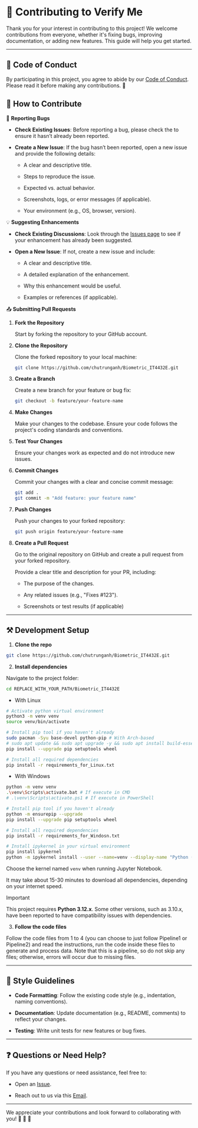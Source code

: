 # 🚀 Contributing to Verify Me

Thank you for your interest in contributing to this project! We welcome contributions from everyone, whether it's fixing bugs, improving documentation, or adding new features. This guide will help you get started.

---
## 📜 Code of Conduct

By participating in this project, you agree to abide by our [Code of Conduct](https://github.com/chutrunganh/Biometric_IT4432E/blob/master/.github/CODE_OF_CONDUCT.md). Please read it before making any contributions. 🙌

## 🤝 How to Contribute

🐛 **Reporting Bugs**

- **Check Existing Issues**: Before reporting a bug, please check the  to ensure it hasn’t already been reported.

- **Create a New Issue**: If the bug hasn’t been reported, open a new issue and provide the following details:

  - A clear and descriptive title.
  
  - Steps to reproduce the issue.
  
  - Expected vs. actual behavior.
  
  - Screenshots, logs, or error messages (if applicable).
  
  - Your environment (e.g., OS, browser, version).

💡 **Suggesting Enhancements**

- **Check Existing Discussions**: Look through the [Issues page](https://github.com/chutrunganh/Biometric_IT4432E/issues) to see if your enhancement has already been suggested.

- **Open a New Issue**: If not, create a new issue and include:

  - A clear and descriptive title.

  - A detailed explanation of the enhancement.

  - Why this enhancement would be useful.

  - Examples or references (if applicable).

📤 **Submitting Pull Requests**

1. **Fork the Repository**
   
    Start by forking the repository to your GitHub account.

2. **Clone the Repository**

   Clone the forked repository to your local machine:

    ```bash
    git clone https://github.com/chutrunganh/Biometric_IT4432E.git
    ```

3. **Create a Branch**

    Create a new branch for your feature or bug fix:

    ```bash
    git checkout -b feature/your-feature-name
    ```

4. **Make Changes**

    Make your changes to the codebase. Ensure your code follows the project's coding standards and conventions.

5. **Test Your Changes**

    Ensure your changes work as expected and do not introduce new issues.

6. **Commit Changes**

     Commit your changes with a clear and concise commit message:

    ```bash
    git add .
    git commit -m "Add feature: your feature name"
    ```

7. **Push Changes**

     Push your changes to your forked repository:

    ```bash
    git push origin feature/your-feature-name
    ```

8. **Create a Pull Request**

    Go to the original repository on GitHub and create a pull request from your forked repository. 

    Provide a clear title and description for your PR, including:

    - The purpose of the changes.
    
    - Any related issues (e.g., "Fixes #123").
    
    - Screenshots or test results (if applicable)

---
## ⚒️ Development Setup

1. **Clone the repo**
```bash
git clone https://github.com/chutrunganh/Biometric_IT4432E.git
```

2. **Install dependencies**

Navigate to the project folder:

```bash
cd REPLACE_WITH_YOUR_PATH/Biometric_IT4432E
```

- With Linux

```bash
# Activate python virtual environment
python3 -m venv venv
source venv/bin/activate

# Install pip tool if you haven't already
sudo pacman -Syu base-devel python-pip # With Arch-based
# sudo apt update && sudo apt upgrade -y && sudo apt install build-essential python3-pip  # With Debian-based, use this command instead
pip install --upgrade pip setuptools wheel

# Install all required dependencies 
pip install -r requirements_for_Linux.txt
```

- With Windows

```bash
python -m venv venv
.\venv\Scripts\activate.bat # If execute in CMD
# .\venv\Scripts\activate.ps1 # If execute in PowerShell

# Install pip tool if you haven't already
python -m ensurepip --upgrade
pip install --upgrade pip setuptools wheel

# Install all required dependencies 
pip install -r requirements_for_Windosn.txt

# Install ipykernel in your virtual environment
pip install ipykernel 
python -m ipykernel install --user --name=venv --display-name "Python (venv)" # Create a new kernel for Jupyter

```

Choose the kernel named `venv` when running Jupyter Notebook.

It may take about 15-30 minutes to download all dependencies, depending on your internet speed.


> [!IMPORTANT]  
> This project requires **Python 3.12.x**. Some other versions, such as 3.10.x, have been reported to have compatibility issues with dependencies.

3. **Follow the code files**

Follow the code files from 1 to 4 (you can choose to just follow Pipeline1 or Pipeline2) and read the instructions, run the code inside these files to generate and process data. Note that this is a pipeline, so do not skip any files; otherwise, errors will occur due to missing files.

---

## 🎨 Style Guidelines

- **Code Formatting**: Follow the existing code style (e.g., indentation, naming conventions).

- **Documentation**: Update documentation (e.g., README, comments) to reflect your changes.

- **Testing**: Write unit tests for new features or bug fixes.
---
## ❓ Questions or Need Help?

If you have any questions or need assistance, feel free to:

- Open an [Issue](https://github.com/chutrunganh/Biometric_IT4432E/issues/new?template=Blank+issue).

- Reach out to us via this [Email](mailto:chutrunganh04@gmail.com).

---

We appreciate your contributions and look forward to collaborating with you!  🎉 🎉 🎉
